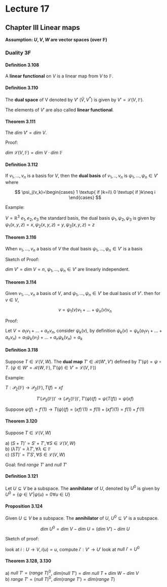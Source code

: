 # Lecture 17

## Chapter III Linear maps

**Assumption: $U,V,W$ are vector spaces (over $\mathbb{F}$)**

### Duality 3F

#### Definition 3.108

A **linear functional** on $V$ is a linear map from $V$ to $\mathbb{F}$.

#### Definition 3.110

The **dual space** of V denoted by $V'$ ($\check{V},V^*$) is given by $V'=\mathscr{L}(V,\mathbb{F})$.

The elements of $V'$ are also called **linear functional**.

#### Theorem 3.111

The $dim\ V'=dim\ V$.

Proof: 

$dim\ \mathscr{L}(V,\mathbb{F})=dim\ V\cdot dim\ \mathbb{F}$

#### Definition 3.112

If $v_1,...,v_n$ is a basis for $V$, then the **dual basis** of $v_1,..,v_n$ is $\psi_1,...,\psi_n\in V'$ where

$$
\psi_j(v_k)=\begin{cases}
    1 \textup{ if }k=i\\
    0 \textup{ if }k\neq i
\end{cases}
$$

Example:

$V=\mathbb{R}^3$ $e_1,e_2,e_3$ the standard basis, the dual basis $\psi_1,\psi_2,\psi_3$ is given by $\psi_1 (x,y,z)=x,\psi_2 (x,y,z)=y,\psi_3 (x,y,z)=z$

#### Theorem 3.116

When $v_1,...,v_n$ a basis of $V$ the dual basis $\psi_1,...,\psi_n\in V'$ is a basis

Sketch of Proof:

$dim\ V'=dim\ V=n$, $\psi_1,...,\psi_n\in V'$ are linearly independent.

#### Theorem 3.114

Given $v_1,...,v_n$ a basis of $V$, and $\psi_1,...,\psi_n\in V'$ be dual basis of $V'$. then for $v\in V$,

$$
v=\psi_1(v)v_1+...+\psi_n(v)v_n
$$

Proof: 

Let $V=a_1 v_1+...+a_n v_n$, consider $\psi_k(v)$, by definition $\psi_k(v)=\psi_k(a_1 v_1+...+a_n v_n)=a_1\psi_k( v_1)+...+a_n\psi_k( v_n)=a_k$

#### Definition 3.118

Suppose $T\in \mathscr{L}(V,W)$. The **dual map** $T'\in \mathcal{R}( W', V')$ defined by $T'(\psi)=\psi\circ T$. ($\psi\in W'=\mathcal{R}(W,\mathbb{F}), T'(\psi) \in V'=\mathscr{L}(V,\mathbb{F})$)

Example:

$T:\mathscr{P}_2(\mathbb{F})\to \mathscr{P}_3(\mathbb{F}),T(f)=xf$

$$
T'(\mathscr{P}_3(\mathbb{F}))'\to (\mathscr{P}_2(\mathbb{F}))',T'(\psi)(f)=\psi(T(f))=\psi(xf)
$$

Suppose $\psi(f)=f'(1)\to T(\psi)(f)=(xf)'(1)=f(1)+(xf')(1)=f(1)+f'(1)$

#### Theorem 3.120

Suppose $T\in \mathscr{L}(V,W)$

a) $(S+T)'=S'+T', \forall S\in \mathscr{L}(V,W)$  
b) $(\lambda T)'=\lambda T', \forall \lambda\in \mathbb{F}$  
c) $(ST)'=T'S', \forall S\in \mathscr{L}(V,W)$

Goal: find $range\ T'$ and  $null\ T'$

#### Definition 3.121

Let $U\subseteq V$ be a subspace. The **annihilator** of $U$, denoted by $U^0$ is given by $U^0=\{ \psi\in V'\vert \psi(u)=0\forall u\in U\}$

#### Proposition 3.124

Given $U\subseteq V$ be a subspace. The **annihilator** of $U$, $U^0\subseteq V'$ is a subspace.

$$
dim\ U^0=dim\ V-dim\ U=(dim\ V')-dim\ U
$$

Sketch of proof:

look at $i:U\to V,i(u)=u$, compute $i':V'\to U'$ look at $null\ i'=U^0$

#### Theorem 3.128, 3.130

a) $null\ T'=(range\ T)^0$, $dim (null\ T')=dim\ null\ T+dim\ W-dim\ V$   
b) $range\ T'=(null\ T)^0$, $dim (range\ T')=dim (range\ T)$
